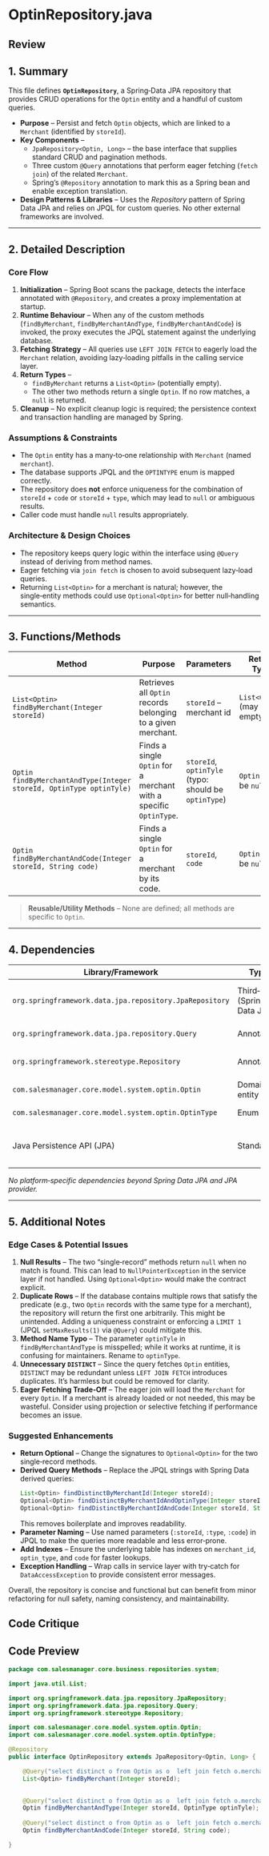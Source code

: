 # OptinRepository.java

## Review

## 1. Summary

This file defines **`OptinRepository`**, a Spring‑Data JPA repository that provides CRUD operations for the `Optin` entity and a handful of custom queries.  
* **Purpose** – Persist and fetch `Optin` objects, which are linked to a `Merchant` (identified by `storeId`).  
* **Key Components** –  
  * `JpaRepository<Optin, Long>` – the base interface that supplies standard CRUD and pagination methods.  
  * Three custom `@Query` annotations that perform eager fetching (`fetch join`) of the related `Merchant`.  
  * Spring’s `@Repository` annotation to mark this as a Spring bean and enable exception translation.  
* **Design Patterns & Libraries** – Uses the *Repository* pattern of Spring Data JPA and relies on JPQL for custom queries. No other external frameworks are involved.

---

## 2. Detailed Description

### Core Flow
1. **Initialization** – Spring Boot scans the package, detects the interface annotated with `@Repository`, and creates a proxy implementation at startup.  
2. **Runtime Behaviour** – When any of the custom methods (`findByMerchant`, `findByMerchantAndType`, `findByMerchantAndCode`) is invoked, the proxy executes the JPQL statement against the underlying database.  
3. **Fetching Strategy** – All queries use `LEFT JOIN FETCH` to eagerly load the `Merchant` relation, avoiding lazy‑loading pitfalls in the calling service layer.  
4. **Return Types** –  
   * `findByMerchant` returns a `List<Optin>` (potentially empty).  
   * The other two methods return a single `Optin`. If no row matches, a `null` is returned.  
5. **Cleanup** – No explicit cleanup logic is required; the persistence context and transaction handling are managed by Spring.

### Assumptions & Constraints
* The `Optin` entity has a many‑to‑one relationship with `Merchant` (named `merchant`).  
* The database supports JPQL and the `OPTINTYPE` enum is mapped correctly.  
* The repository does **not** enforce uniqueness for the combination of `storeId` + `code` or `storeId` + `type`, which may lead to `null` or ambiguous results.  
* Caller code must handle `null` results appropriately.

### Architecture & Design Choices
* The repository keeps query logic within the interface using `@Query` instead of deriving from method names.  
* Eager fetching via `join fetch` is chosen to avoid subsequent lazy‑load queries.  
* Returning `List<Optin>` for a merchant is natural; however, the single‑entity methods could use `Optional<Optin>` for better null‑handling semantics.

---

## 3. Functions/Methods

| Method | Purpose | Parameters | Return Type | Notes |
|--------|---------|------------|-------------|-------|
| `List<Optin> findByMerchant(Integer storeId)` | Retrieves all `Optin` records belonging to a given merchant. | `storeId` – merchant id | `List<Optin>` (may be empty) | Uses `SELECT DISTINCT` and eager fetch of `merchant`. |
| `Optin findByMerchantAndType(Integer storeId, OptinType optinTyle)` | Finds a single `Optin` for a merchant with a specific `OptinType`. | `storeId`, `optinTyle` (typo: should be `optinType`) | `Optin` (may be `null`) | Potentially returns `null`; no uniqueness constraint enforced. |
| `Optin findByMerchantAndCode(Integer storeId, String code)` | Finds a single `Optin` for a merchant by its code. | `storeId`, `code` | `Optin` (may be `null`) | Same null‑safety concern as above. |

> **Reusable/Utility Methods** – None are defined; all methods are specific to `Optin`.

---

## 4. Dependencies

| Library/Framework | Type | Notes |
|-------------------|------|-------|
| `org.springframework.data.jpa.repository.JpaRepository` | Third‑party (Spring Data JPA) | Provides CRUD, pagination, sorting. |
| `org.springframework.data.jpa.repository.Query` | Annotation | Enables JPQL queries. |
| `org.springframework.stereotype.Repository` | Annotation | Marks the interface as a Spring bean. |
| `com.salesmanager.core.model.system.optin.Optin` | Domain entity | Mapped to a database table. |
| `com.salesmanager.core.model.system.optin.OptinType` | Enum | Used in JPQL predicates. |
| Java Persistence API (JPA) | Standard | Underlying implementation (e.g., Hibernate). |

*No platform‑specific dependencies beyond Spring Data JPA and JPA provider.*

---

## 5. Additional Notes

### Edge Cases & Potential Issues
1. **Null Results** – The two “single‑record” methods return `null` when no match is found. This can lead to `NullPointerException` in the service layer if not handled. Using `Optional<Optin>` would make the contract explicit.  
2. **Duplicate Rows** – If the database contains multiple rows that satisfy the predicate (e.g., two `Optin` records with the same type for a merchant), the repository will return the first one arbitrarily. This might be unintended. Adding a uniqueness constraint or enforcing a `LIMIT 1` (JPQL `setMaxResults(1)` via `@Query`) could mitigate this.  
3. **Method Name Typo** – The parameter `optinTyle` in `findByMerchantAndType` is misspelled; while it works at runtime, it is confusing for maintainers. Rename to `optinType`.  
4. **Unnecessary `DISTINCT`** – Since the query fetches `Optin` entities, `DISTINCT` may be redundant unless `LEFT JOIN FETCH` introduces duplicates. It’s harmless but could be removed for clarity.  
5. **Eager Fetching Trade‑Off** – The eager join will load the `Merchant` for every `Optin`. If a merchant is already loaded or not needed, this may be wasteful. Consider using projection or selective fetching if performance becomes an issue.

### Suggested Enhancements
* **Return Optional** – Change the signatures to `Optional<Optin>` for the two single‑record methods.  
* **Derived Query Methods** – Replace the JPQL strings with Spring Data derived queries:  
  ```java
  List<Optin> findDistinctByMerchantId(Integer storeId);
  Optional<Optin> findDistinctByMerchantIdAndOptinType(Integer storeId, OptinType type);
  Optional<Optin> findDistinctByMerchantIdAndCode(Integer storeId, String code);
  ```  
  This removes boilerplate and improves readability.  
* **Parameter Naming** – Use named parameters (`:storeId`, `:type`, `:code`) in JPQL to make the queries more readable and less error‑prone.  
* **Add Indexes** – Ensure the underlying table has indexes on `merchant_id`, `optin_type`, and `code` for faster lookups.  
* **Exception Handling** – Wrap calls in service layer with try‑catch for `DataAccessException` to provide consistent error messages.

Overall, the repository is concise and functional but can benefit from minor refactoring for null safety, naming consistency, and maintainability.

## Code Critique



## Code Preview

```java
package com.salesmanager.core.business.repositories.system;

import java.util.List;

import org.springframework.data.jpa.repository.JpaRepository;
import org.springframework.data.jpa.repository.Query;
import org.springframework.stereotype.Repository;

import com.salesmanager.core.model.system.optin.Optin;
import com.salesmanager.core.model.system.optin.OptinType;

@Repository
public interface OptinRepository extends JpaRepository<Optin, Long> {

	@Query("select distinct o from Optin as o  left join fetch o.merchant om where om.id = ?1")
	List<Optin> findByMerchant(Integer storeId);
	

	@Query("select distinct o from Optin as o  left join fetch o.merchant om where om.id = ?1 and o.optinType = ?2")
	Optin findByMerchantAndType(Integer storeId, OptinType optinTyle);
	
	@Query("select distinct o from Optin as o  left join fetch o.merchant om where om.id = ?1 and o.code = ?2")
	Optin findByMerchantAndCode(Integer storeId, String code);

}



```
